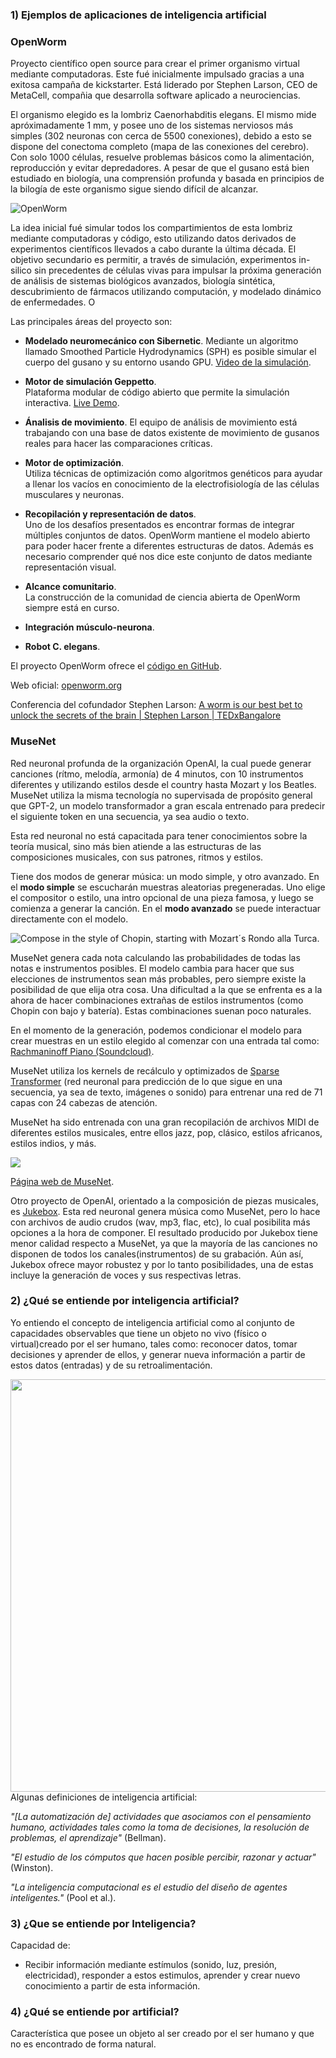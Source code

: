 ### 1) Ejemplos de aplicaciones de inteligencia artificial 
### **OpenWorm**  
Proyecto científico open source para crear el primer organismo virtual mediante computadoras. Este fué inicialmente impulsado gracias a una exitosa campaña de kickstarter. Está liderado por Stephen Larson, CEO de MetaCell, compañia que desarrolla software aplicado a neurociencias.  

El organismo elegido es la lombriz Caenorhabditis elegans. El mismo mide apróximadamente 1 mm, y posee uno de los sistemas nerviosos más simples (302 neuronas con cerca de 5500 conexiones), debido a esto se dispone del conectoma completo (mapa de las conexiones del cerebro). Con solo 1000 células, resuelve problemas básicos como la alimentación, reproducción y evitar depredadores. A pesar de que el gusano está bien estudiado en biología, una comprensión profunda y basada en principios de la bilogía de este organismo sigue siendo difícil de alcanzar.  

![OpenWorm](https://d.ibtimes.co.uk/en/full/1420989/worm-connectome-openworm.jpg?w=600&f=36151e18593fe6065f80e079b17c7a10)

La idea inicial fué simular todos los compartimientos de esta lombriz mediante computadoras y código, esto utilizando datos derivados de experimentos científicos llevados a cabo durante la última década. El objetivo secundario es permitir, a través de simulación, experimentos in-silico sin precedentes de células vivas para impulsar la próxima generación de análisis de sistemas biológicos avanzados, biología sintética, descubrimiento de fármacos utilizando computación, y modelado dinámico de enfermedades. O


Las principales áreas del proyecto son:  
+ **Modelado neuromecánico con Sibernetic**.
Mediante un algoritmo llamado Smoothed Particle Hydrodynamics (SPH) es posible simular el cuerpo del gusano y su entorno usando GPU. [Video de la simulación](https://www.youtube.com/watch?v=SaovWiZJUWY&ab_channel=MikeVella).

+ **Motor de simulación Geppetto**.  
Plataforma modular de código abierto que permite la simulación interactiva.
[Live Demo](https://live.geppetto.org/).
+ **Ánalisis de movimiento**.
El equipo de análisis de movimiento está trabajando con una base de datos existente de movimiento de gusanos reales para hacer las comparaciones críticas.
+ **Motor de optimización**.  
Utiliza técnicas de optimización como algoritmos genéticos para ayudar a llenar los vacíos en conocimiento de la electrofisiología de las células musculares y neuronas.
+ **Recopilación y representación de datos**.  
Uno de los desafíos presentados es encontrar formas de integrar múltiples conjuntos de datos. OpenWorm mantiene el modelo abierto para poder hacer frente a diferentes estructuras de datos. Además es necesario comprender qué nos dice este conjunto de datos mediante representación visual.
+ **Alcance comunitario**.  
La construcción de la comunidad de ciencia abierta de OpenWorm siempre está en curso.
+ **Integración músculo-neurona**.  
+ **Robot C. elegans**.  

El proyecto OpenWorm ofrece el [código en GitHub](https://github.com/openworm/OpenWorm).  

Web oficial: [openworm.org](https://openworm.org/)  


Conferencia del cofundador Stephen Larson: [A worm is our best bet to unlock the secrets of the brain | Stephen Larson | TEDxBangalore](https://www.youtube.com/watch?v=RY2-0-QsuTE&ab_channel=TEDxTalks)

### **MuseNet**
Red neuronal profunda de la organización OpenAI, la cual puede generar canciones (rítmo, melodía, armonía) de 4 minutos, con 10 instrumentos diferentes  y utilizando estilos desde el country hasta Mozart y los Beatles. MuseNet utiliza la misma tecnología no supervisada de propósito general que GPT-2, un modelo transformador a gran escala entrenado para predecir el siguiente token en una secuencia, ya sea audio o texto.

Esta red neuronal no está capacitada para tener conocimientos sobre la teoría musical, sino más bien atiende a las estructuras de las composiciones musicales, con sus patrones, ritmos y estilos.

Tiene dos modos de generar música: un modo simple, y otro avanzado. En el **modo simple** se escucharán muestras aleatorias pregeneradas. Uno elige el compositor o estilo, una intro opcional de una pieza famosa, y luego se comienza a generar la canción. En el **modo avanzado** se puede interactuar directamente con el modelo.

![Compose in the style of Chopin, starting with Mozart´s Rondo alla Turca.](https://radiocantilo.com/wp-content/uploads/2019/05/7939e2f3-d2e6-43c2-8197-eaf450b41733.png)  

MuseNet genera cada nota calculando las probabilidades de todas las notas e instrumentos posibles. El modelo cambia para hacer que sus elecciones de instrumentos sean más probables, pero siempre existe la posibilidad de que elija otra cosa. Una dificultad a la que se enfrenta es a la ahora de hacer combinaciones extrañas de estilos instrumentos (como Chopin con bajo y batería). Estas combinaciones suenan poco naturales.

En el momento de la generación, podemos condicionar el modelo para crear muestras en un estilo elegido al comenzar con una entrada tal como: [Rachmaninoff Piano (Soundcloud)](https://soundcloud.com/openai_audio/rachmaninoff?in=openai_audio/sets/musenet).  

MuseNet utiliza los kernels de recálculo y optimizados de [Sparse Transformer](https://openai.com/blog/sparse-transformer/) (red neuronal para predicción de lo que sigue en una secuencia, ya sea de texto, imágenes o sonido) para entrenar una red de 71 capas con 24 cabezas de atención.

MuseNet ha sido entrenada con una gran recopilación de archivos MIDI de diferentes estilos musicales, entre ellos jazz, pop, clásico, estilos africanos, estilos indios, y más.

![](https://miro.medium.com/max/1400/1*6he8jJFn5DQ5-xIac8L5Uw.jpeg)  

[Página web de MuseNet](https://openai.com/blog/musenet/).

Otro proyecto de OpenAI, orientado a la composición de piezas musicales, es [Jukebox](https://openai.com/blog/jukebox/). Esta red neuronal genera música como MuseNet, pero lo hace con archivos de audio crudos (wav, mp3, flac, etc), lo cual posibilita más opciones a la hora de componer. El resultado producido por Jukebox tiene menor calidad respecto a MuseNet, ya que la mayoría de las canciones no disponen de todos los canales(instrumentos) de su grabación. Aún así, Jukebox ofrece mayor robustez y por lo tanto posibilidades, una de estas incluye la generación de voces y sus respectivas letras.

### 2) ¿Qué se entiende por inteligencia artificial?
Yo entiendo el concepto de inteligencia artificial como al conjunto de capacidades observables que tiene un objeto no vivo (físico o virtual)creado por el ser humano, tales como: reconocer datos, tomar decisiones y aprender de ellos, y generar nueva información a partir de estos datos (entradas) y de su retroalimentación.


<img src="https://www.researchgate.net/profile/Vladislav-Fomin/publication/333720228/figure/fig2/AS:768920994738179@1560336459851/AI-and-human-non-automated-decision-Source-Koeszegi-2019-referring-to-Agrawal.png" width="660"/>  

<br />
Algunas definiciones de inteligencia artificial:  

<br />  


*"[La automatización de] actividades que asociamos con el pensamiento humano, actividades tales como la toma de decisiones, la resolución de problemas, el aprendizaje"* (Bellman).  

*"El estudio de los cómputos que hacen posible percibir, razonar y actuar"* (Winston).

*"La inteligencia computacional es el estudio del diseño de agentes inteligentes."* (Pool et al.).


### 3) ¿Que se entiende por Inteligencia?
Capacidad de:
- Recibir información mediante estímulos (sonido, luz, presión, electricidad), responder a estos estimulos, aprender y crear nuevo conocimiento a partir de esta información.

### 4) ¿Qué se entiende por artificial?
Característica que posee un objeto al ser creado por el ser humano y que no es encontrado de forma natural.

